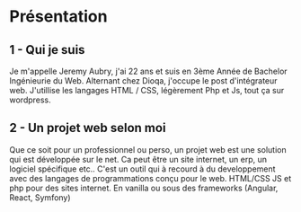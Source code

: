 # Présentation

## 1 - Qui je suis

Je m'appelle Jeremy Aubry, j'ai 22 ans et suis en 3ème Année de Bachelor Ingénieurie du Web. Alternant chez Dioqa, j'occupe le post d'intégrateur web. J'utillise les langages HTML / CSS, légèrement Php et Js, tout ça sur wordpress.

## 2 - Un projet web selon moi

Que ce soit pour un professionnel ou perso, un projet web est une solution qui est développée sur le net. Ca peut être un site internet, un erp, un logiciel spécifique etc.. C'est un outil qui à recourd à du developpement avec des langages de programmations conçu pour le web. HTML/CSS JS et php pour des sites internet. En vanilla ou sous des frameworks (Angular, React, Symfony)

